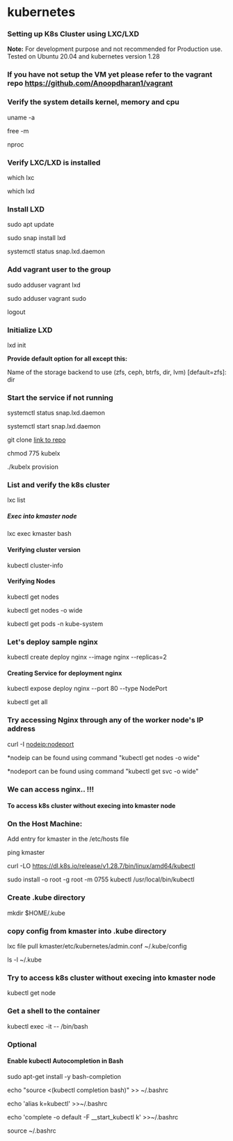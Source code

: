 # kubernetes

### Setting up K8s Cluster using LXC/LXD 
**Note:** For development purpose and not recommended for Production use. Tested on Ubuntu 20.04 and kubernetes version 1.28

### If you have not setup the VM yet please refer to the vagrant repo https://github.com/Anoopdharan1/vagrant

### Verify the system details kernel, memory and cpu 
uname -a

free -m

nproc

### Verify LXC/LXD is installed
which lxc

which lxd

### Install LXD
sudo apt update

sudo snap install lxd

systemctl status snap.lxd.daemon

### Add vagrant user to the group
sudo adduser vagrant lxd

sudo adduser vagrant sudo

logout

### Initialize LXD
lxd init

**Provide default option for all except this:**

Name of the storage backend to use (zfs, ceph, btrfs, dir, lvm) [default=zfs]: dir

### Start the service if not running
systemctl status snap.lxd.daemon

systemctl start snap.lxd.daemon

git clone [link to repo](https://github.com/Anoopdharan1/kubernetes)

chmod 775 kubelx

./kubelx provision

### List and verify the k8s cluster
lxc list

##### Exec into kmaster node

lxc exec kmaster bash

#### Verifying cluster version
kubectl cluster-info

#### Verifying Nodes
kubectl get nodes

kubectl get nodes -o wide

kubectl get pods -n kube-system

### Let's deploy sample nginx 
kubectl create deploy nginx --image nginx --replicas=2

#### Creating Service for deployment nginx
kubectl expose deploy nginx --port 80 --type NodePort

kubectl get all

### Try accessing Nginx through any of the worker node's IP address

curl -I <nodeip:nodeport>

*nodeip can be found using command "kubectl get nodes -o wide"

*nodeport can be found using command "kubectl get svc -o wide"

### We can access nginx.. !!!

#### To access k8s cluster without execing into kmaster node
### On the Host Machine:
Add entry for kmaster in the /etc/hosts file

ping kmaster

curl -LO https://dl.k8s.io/release/v1.28.7/bin/linux/amd64/kubectl

sudo install -o root -g root -m 0755 kubectl /usr/local/bin/kubectl

### Create .kube directory
mkdir $HOME/.kube

### copy config from kmaster into .kube directory
lxc file pull kmaster/etc/kubernetes/admin.conf  ~/.kube/config

ls -l ~/.kube

### Try to access k8s cluster without execing into kmaster node
kubectl get node

### Get a shell to the container
kubectl exec -it <podname> -- /bin/bash

### Optional
#### Enable kubectl Autocompletion in Bash

sudo apt-get install -y bash-completion

echo "source <(kubectl completion bash)" >> ~/.bashrc

echo 'alias k=kubectl' >>~/.bashrc

echo 'complete -o default -F __start_kubectl k' >>~/.bashrc

source ~/.bashrc
